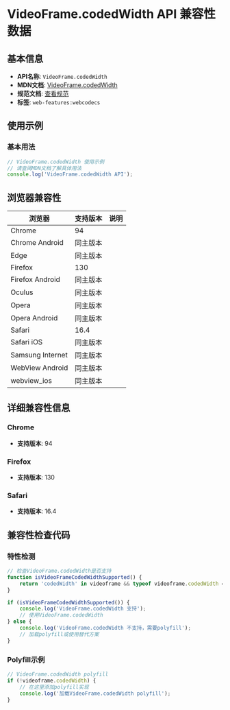 # VideoFrame.codedWidth API 兼容性数据

## 基本信息

- **API名称**: `VideoFrame.codedWidth`
- **MDN文档**: [VideoFrame.codedWidth](https://developer.mozilla.org/docs/Web/API/VideoFrame/codedWidth)
- **规范文档**: [查看规范](https://w3c.github.io/webcodecs/#dom-videoframe-codedwidth)
- **标签**: `web-features:webcodecs`

## 使用示例

### 基本用法

```javascript
// VideoFrame.codedWidth 使用示例
// 请查阅MDN文档了解具体用法
console.log('VideoFrame.codedWidth API');
```

## 浏览器兼容性

| 浏览器 | 支持版本 | 说明 |
|--------|----------|------|
| Chrome | 94 |  |
| Chrome Android | 同主版本 |  |
| Edge | 同主版本 |  |
| Firefox | 130 |  |
| Firefox Android | 同主版本 |  |
| Oculus | 同主版本 |  |
| Opera | 同主版本 |  |
| Opera Android | 同主版本 |  |
| Safari | 16.4 |  |
| Safari iOS | 同主版本 |  |
| Samsung Internet | 同主版本 |  |
| WebView Android | 同主版本 |  |
| webview_ios | 同主版本 |  |

## 详细兼容性信息

### Chrome

- **支持版本**: 94

### Firefox

- **支持版本**: 130

### Safari

- **支持版本**: 16.4

## 兼容性检查代码

### 特性检测

```javascript
// 检查VideoFrame.codedWidth是否支持
function isVideoFrameCodedWidthSupported() {
    return 'codedWidth' in videoframe && typeof videoframe.codedWidth === 'function';
}

if (isVideoFrameCodedWidthSupported()) {
    console.log('VideoFrame.codedWidth 支持');
    // 使用VideoFrame.codedWidth
} else {
    console.log('VideoFrame.codedWidth 不支持，需要polyfill');
    // 加载polyfill或使用替代方案
}
```

### Polyfill示例

```javascript
// VideoFrame.codedWidth polyfill
if (!videoframe.codedWidth) {
    // 在这里添加polyfill实现
    console.log('加载VideoFrame.codedWidth polyfill');
}
```

